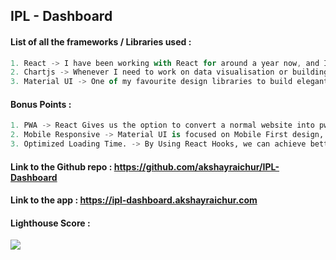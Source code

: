 ## IPL - Dashboard

#### List of all the frameworks / Libraries used :

```javascript
1. React -> I have been working with React for around a year now, and I am very much comfortable using it in building UIs.
2. Chartjs -> Whenever I need to work on data visualisation or building charts, Chartjs comes to my mind instantly, and its very easy to plugin and use.
3. Material UI -> One of my favourite design libraries to build elegant UI.
```

#### Bonus Points :

```python
1. PWA -> React Gives us the option to convert a normal website into pwa, it has added serviceworkers by default (when we use CRA) and we have to register it.
2. Mobile Responsive -> Material UI is focused on Mobile First design, and it gave me alot of options to make the site responsive.
3. Optimized Loading Time. -> By Using React Hooks, we can achieve better performance out of the box.
```

#### Link to the Github repo : https://github.com/akshayraichur/IPL-Dashboard

#### Link to the app : https://ipl-dashboard.akshayraichur.com

#### Lighthouse Score :

<img src="https://static.akshayraichur.com/images/ipl-dashboard.jpg" />

